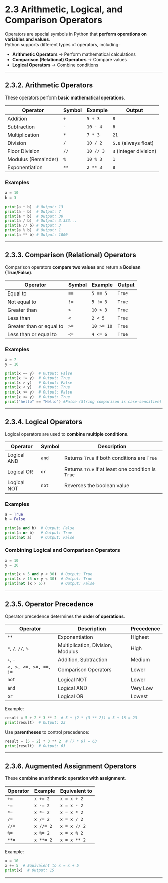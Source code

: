 # **2.3 Arithmetic, Logical, and Comparison Operators**  

Operators are special symbols in Python that **perform operations on variables and values**.  
Python supports different types of operators, including:  
- **Arithmetic Operators** → Perform mathematical calculations  
- **Comparison (Relational) Operators** → Compare values  
- **Logical Operators** → Combine conditions  

---

## 2.3.2. Arithmetic Operators 
These operators perform **basic mathematical operations**.  

| **Operator** | **Symbol** | **Example** | **Output** |
|-------------|-----------|-------------|------------|
| Addition | `+` | `5 + 3` | `8` |
| Subtraction | `-` | `10 - 4` | `6` |
| Multiplication | `*` | `7 * 3` | `21` |
| Division | `/` | `10 / 2` | `5.0` (always float) |
| Floor Division | `//` | `10 // 3` | `3` (integer division) |
| Modulus (Remainder) | `%` | `10 % 3` | `1` |
| Exponentiation | `**` | `2 ** 3` | `8` |

### **Examples**
```python
a = 10
b = 3

print(a + b)  # Output: 13
print(a - b)  # Output: 7
print(a * b)  # Output: 30
print(a / b)  # Output: 3.333...
print(a // b) # Output: 3
print(a % b)  # Output: 1
print(a ** b) # Output: 1000
```
---
## 2.3.3. Comparison (Relational) Operators
Comparison operators **compare two values** and return a **Boolean (True/False)**.

| **Operator** | **Symbol** | **Example** | **Output** |
|-------------|-----------|-------------|------------|
| Equal to | `==` | `5 == 5` | `True` |
| Not equal to | `!=` | `5 != 3` | `True` |
| Greater than | `>` | `10 > 3` | `True` |
| Less than | `<` | `2 < 5` | `True` |
| Greater than or equal to | `>=` | `10 >= 10` | `True` |
| Less than or equal to | `<=` | `4 <= 6` | `True` |


### Examples
```python
x = 7
y = 10

print(x == y)  # Output: False
print(x != y)  # Output: True
print(x > y)   # Output: False
print(x < y)   # Output: True
print(x >= y)  # Output: False
print(x <= y)  # Output: True
print("hello" == "Hello") #False (String comparison is case-sensitive)
```
---
## 2.3.4. Logical Operators
Logical operators are used to **combine multiple conditions**.

| **Operator** | **Symbol** | **Description** |
|-------------|-----------|----------------|
| Logical AND | `and` | Returns `True` if both conditions are `True` |
| Logical OR | `or` | Returns `True` if at least one condition is `True` |
| Logical NOT | `not` | Reverses the boolean value |

### Examples
```python
a = True
b = False

print(a and b)  # Output: False
print(a or b)   # Output: True
print(not a)    # Output: False
```

### **Combining Logical and Comparison Operators**
```python
x = 10
y = 20

print(x > 5 and y < 30)  # Output: True
print(x > 15 or y < 30)  # Output: True
print(not (x > 5))       # Output: False
```

---

## 2.3.5. Operator Precedence
Operator precedence determines the **order of operations**.  

| **Operator** | **Description** | **Precedence** |
|-------------|----------------|---------------|
| `**` | Exponentiation | Highest |
| `*`, `/`, `//`, `%` | Multiplication, Division, Modulus | High |
| `+`, `-` | Addition, Subtraction | Medium |
| `<, >, <=, >=, ==, !=` | Comparison Operators | Lower |
| `not` | Logical NOT | Lower |
| `and` | Logical AND | Very Low |
| `or` | Logical OR | Lowest |

Example:
```python
result = 5 + 2 * 3 ** 2  # 5 + (2 * (3 ** 2)) = 5 + 18 = 23
print(result)  # Output: 23
```

Use **parentheses** to control precedence:
```python
result = (5 + 2) * 3 ** 2  # (7 * 9) = 63
print(result)  # Output: 63
```

---

## 2.3.6. Augmented Assignment Operators
These **combine an arithmetic operation with assignment**.

| **Operator** | **Example** | **Equivalent to** |
|-------------|------------|----------------|
| `+=` | `x += 2` | `x = x + 2` |
| `-=` | `x -= 2` | `x = x - 2` |
| `*=` | `x *= 2` | `x = x * 2` |
| `/=` | `x /= 2` | `x = x / 2` |
| `//=` | `x //= 2` | `x = x // 2` |
| `%=` | `x %= 2` | `x = x % 2` |
| `**=` | `x **= 2` | `x = x ** 2` |

Example:
```python
x = 10
x += 5  # Equivalent to x = x + 5
print(x)  # Output: 15
```

---
